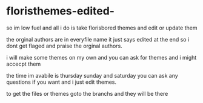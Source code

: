 # floristhemes-edited-
so im low fuel and all i do is take florisbored themes and edit or update them

the orginal authors are in everyfile name it just says edited at the end so i dont get flaged and praise the orginal authors.

i will make some themes on my own and you can ask for themes and i might accecpt them

the time im avabile is thursday sunday and saturday you can ask any questions if you want and i just edit themes.

to get the files or themes goto the branchs and they will be there
